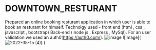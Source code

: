 # DOWNTOWN_RESTURANT
 Prepared an online booking resturant application in which user is able to book an resturant for himself. Technolgy used - front end (html , css , javascript , bootstrap) Back-end ( node js , Express , MySql). For an user validation we used an auth0(https://auth0.com/). 
 ![image](![2022-05-15](https://user-images.githubusercontent.com/91754694/168462176-19a90f0a-e8eb-4c5a-b388-719abbb5d3c1.png)
)
![image](![2022-05-15 (4)](https://user-images.githubusercontent.com/91754694/168462205-9ee70083-0a61-4034-abf2-9a9dba36d78c.png))
)




